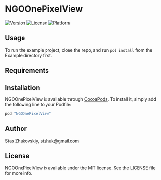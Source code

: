 # NGOOnePixelView

[![Version](https://img.shields.io/cocoapods/v/NGOOnePixelView.svg?style=flat)](http://cocoapods.org/pods/NGOOnePixelView)
[![License](https://img.shields.io/cocoapods/l/NGOOnePixelView.svg?style=flat)](http://cocoapods.org/pods/NGOOnePixelView)
[![Platform](https://img.shields.io/cocoapods/p/NGOOnePixelView.svg?style=flat)](http://cocoapods.org/pods/NGOOnePixelView)

## Usage

To run the example project, clone the repo, and run `pod install` from the Example directory first.

## Requirements

## Installation

NGOOnePixelView is available through [CocoaPods](http://cocoapods.org). To install
it, simply add the following line to your Podfile:

```ruby
pod "NGOOnePixelView"
```

## Author

Stas Zhukovskiy, stzhuk@gmail.com

## License

NGOOnePixelView is available under the MIT license. See the LICENSE file for more info.